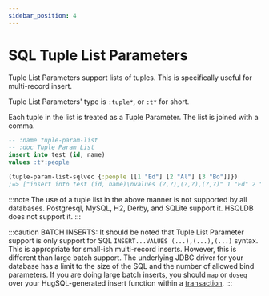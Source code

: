 ```yaml
---
sidebar_position: 4
---
```


# SQL Tuple List Parameters

Tuple List Parameters support lists of tuples. This is specifically useful for multi-record insert.

Tuple List Parameters' type is `:tuple*`, or `:t*` for short.

Each tuple in the list is treated as a Tuple Parameter. The list is joined with a comma.

```sql title="SQL"
-- :name tuple-param-list
-- :doc Tuple Param List
insert into test (id, name)
values :t*:people
```

```clojure title="Clojure"
(tuple-param-list-sqlvec {:people [[1 "Ed"] [2 "Al"] [3 "Bo"]]})
;=> ["insert into test (id, name)\nvalues (?,?),(?,?),(?,?)" 1 "Ed" 2 "Al" 3 "Bo"]
```

:::note
The use of a tuple list in the above manner is not supported by all databases. Postgresql, MySQL, H2, Derby, and SQLite support it. HSQLDB does not support it.
:::

:::caution
BATCH INSERTS: It should be noted that Tuple List Parameter support is only support for SQL `INSERT...VALUES (...),(...),(...)` syntax. This is appropriate for small-ish multi-record inserts. However, this is different than large batch support. The underlying JDBC driver for your database has a limit to the size of the SQL and the number of allowed bind parameters. If you are doing large batch inserts, you should `map` or `doseq` over your HugSQL-generated insert function within a [transaction](/using-hugsql/transactions).
:::